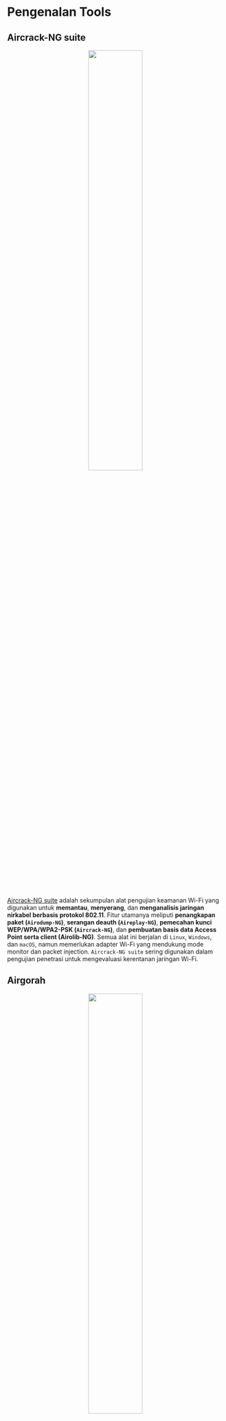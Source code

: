 # Pengenalan Tools

## Aircrack-NG suite

<div align="center">
  <img src="https://github.com/fixploit03/Pentest-WiFi/blob/main/docs/img/aircrack-ng.png" width="50%" />
</div>

[Aircrack-NG suite](https://github.com/aircrack-ng/aircrack-ng) adalah sekumpulan alat pengujian keamanan Wi-Fi yang digunakan untuk **memantau**, **menyerang**, dan **menganalisis jaringan nirkabel berbasis protokol 802.11**. Fitur utamanya meliputi **penangkapan paket (`Airodump-NG`)**, **serangan deauth (`Aireplay-NG`)**, **pemecahan kunci WEP/WPA/WPA2-PSK (`Aircrack-NG`)**, dan **pembuatan basis data Access Point serta client (Airolib-NG)**. Semua alat ini berjalan di `Linux`, `Windows`, dan `macOS`, namun memerlukan adapter Wi-Fi yang mendukung mode monitor dan packet injection. `Aircrack-NG suite` sering digunakan dalam pengujian penetrasi untuk mengevaluasi kerentanan jaringan Wi-Fi.

## Airgorah


<div align="center">
  <img src="https://github.com/fixploit03/Pentest-WiFi/blob/main/docs/img/airgorah.png" width="50%" />
</div>

[Airgorah](https://github.com/martin-olivier/airgorah) adalah alat **untuk pengujian keamanan Wi-Fi berbasis `Aircrack-ng suite`**, yang mendukung **penangkapan lalu lintas Wi-Fi terdekat**, **penemuan client yang terhubung ke Access Point**, **serangan deauth**, **penangkapan handshake**, serta **pemecahan kata sandi Access Point**. Ditulis dalam `Rust` dengan antarmuka grafis `GTK4`, alat ini hanya berfungsi di `Linux` dengan hak akses `root` dan adapter Wi-Fi yang mendukung mode monitor serta packet injection. `Airgorah` sering digunakan dalam pengujian penetrasi untuk mengevaluasi kerentanan jaringan nirkabel.

## Bettercap

<div align="center">
  <img src="https://github.com/fixploit03/Pentest-WiFi/blob/main/docs/img/bettercap.png" width="50%" />
</div>

[Bettercap](https://github.com/bettercap/bettercap) adalah alat serbaguna untuk **serangan Man-in-the-Middle (MITM)** dan **manipulasi lalu lintas jaringan**, mendukung fitur seperti **ARP/DNS spoofing**, **manipulasi stream HTTP/HTTPS/TCP**, **sniffing kredensial**, serta **pengujian pada Wi-Fi**, **Bluetooth Low Energy (BLE)**, **HID**, dan **CAN**. Alat ini sering digunakan dalam pengujian penetrasi untuk mengamati dan memanipulasi lalu lintas di lapisan IP/TCP, di samping serangan berbasis Wi-Fi.

## Cowpatty

<div align="center">
  <img src="https://github.com/fixploit03/Pentest-WiFi/blob/main/docs/img/cowpatty.png" width="50%" />
</div>

[Cowpatty](https://github.com/joswr1ght/cowpatty) adalah alat untuk **melakukan serangan dictionary offline terhadap jaringan WPA/WPA2-PSK dengan menangkap empat-way handshake EAPOL**. Alat ini dikembangkan oleh [Joshua Wright](https://www.sans.org/profiles/joshua-wright) dan mendukung penggunaan tabel pelangi (rainbow tables) untuk mempercepat pemulihan passphrase PMK. `Cowpatty` sering digunakan dalam pengujian penetrasi Wi-Fi untuk mengidentifikasi passphrase lemah, biasanya dikombinasikan dengan alat seperti `Airodump-NG` dan `GenPMK`. 

## MDK3

<div align="center">
  <img src="https://github.com/fixploit03/Pentest-WiFi/blob/main/docs/img/mdk3.png" width="50%" />
</div>

[MDK3](https://github.com/charlesxsh/mdk3-master) adalah alat proof-of-concept (POC) untuk **pengujian stres dan eksploitasi kelemahan protokol 802.11**, seperti **beacon flooding**, **deauthentication**, dan **probe flooding**. Alat ini sering digunakan untuk simulasi serangan DoS atau pengujian penetrasi pada jaringan Wi-Fi.

## MDK4

<div align="center">
  <img src="https://github.com/fixploit03/Pentest-WiFi/blob/main/docs/img/missing.png" width="50%" />
</div>

[MDK4](https://github.com/aircrack-ng/mdk4) adalah versi lanjutan dari `MDK3` dengan mode serangan yang lebih beragam, peningkatan kompatibilitas, dan fitur tambahan. Alat ini digunakan untuk **menguji implementasi protokol 802.11 melalui serangan seperti beacon flooding**, **deauthentication**, **probe flooding**, dan **berbagai mode Proof of Concept (PoC) lainnya**.

## PixieWPS

<div align="center">
  <img src="https://github.com/fixploit03/Pentest-WiFi/blob/main/docs/img/pixiewps.png" width="50%" />
</div>

[PixieWPS](https://github.com/wiire-a/pixiewps) adalah alat untuk **melakukan serangan Pixie-Dust (brute-force offline) pada implementasi WPS yang rentan**, dengan mengeksploitasi nonce atau entropy rendah untuk mendapatkan PIN WPS secara cepat tanpa brute-force online yang lama. Alat ini sering digunakan bersama `Reaver` atau `Wash`, atau diintegrasikan dalam alur kerja pengujian WPS.

## Reaver

<div align="center">
  <img src="https://github.com/fixploit03/Pentest-WiFi/blob/main/docs/img/reaver.png" width="50%" />
</div>

[Reaver](https://github.com/t6x/reaver-wps-fork-t6x) adalah alat untuk **melakukan serangan brute-force pada PIN WPS secara online guna mendapatkan kunci WPA/WPA2-PSK**. `Reaver` juga mendukung mode eksploitasi Pixie-Dust dengan flag khusus. Alat ini efektif digunakan pada target yang masih mengaktifkan WPS, meskipun banyak access point (AP) modern telah menerapkan mitigasi atau fitur lockout.

## Wifite

<div align="center">
  <img src="https://github.com/fixploit03/Pentest-WiFi/blob/main/docs/img/wifite.png" width="50%" />
</div>

[Wifite](https://github.com/derv82/wifite2) adalah alat otomatisasi untuk pengujian penetrasi (pentest) Wi-Fi yang mengintegrasikan berbagai alat ke dalam satu proses otomatis. Alat ini menggabungkan fungsi dari perangkat seperti `Aircrack-NG suite`, `Reaver`, `PixieWPS`, dan lainnya untuk **menangkap handshake**, **melakukan serangan WPS**, dan **cracking**. `Wifite` dirancang untuk mempercepat alur kerja audit otomatis pada banyak target. Cocok untuk laboratorium atau rekognisi awal, tetapi penting untuk memahami setiap langkahnya agar tetap memiliki kendali penuh.
